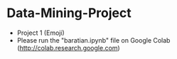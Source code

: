 # Data-Mining-Project
- Project 1 (Emoji)
- Please run the "baratian.ipynb" file on Google Colab (http://colab.research.google.com)
